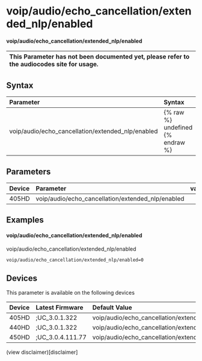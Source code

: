 ﻿---
description: voip/audio/echo_cancellation/extended_nlp/enabled
search:
    keywords: ['voip','audio','echo_cancellation','extended_nlp','enabled']
---

# voip/audio/echo_cancellation/extended_nlp/enabled

#### voip/audio/echo_cancellation/extended_nlp/enabled


| This Parameter has not been documented yet, please refer to the audiocodes site for usage.  |
| :--- |

## Syntax
| Parameter | Syntax |
| :--- | :--- |
|voip/audio/echo_cancellation/extended_nlp/enabled | {% raw %} undefined {% endraw %} |

## Parameters
|Device|Parameter|value|Description|
|:---|:---|:---|:---|
| 405HD | voip/audio/echo_cancellation/extended_nlp/enabled |  |  |

## Examples
#### voip/audio/echo_cancellation/extended_nlp/enabled

voip/audio/echo_cancellation/extended_nlp/enabled

```
voip/audio/echo_cancellation/extended_nlp/enabled=0
```

## Devices
This parameter is available on the following devices

| Device | Latest Firmware | Default Value |
|:---|:---|:---|
| 405HD | ;UC_3.0.1.322 | voip/audio/echo_cancellation/extended_nlp/enabled=0 
| 440HD | ;UC_3.0.1.322 | voip/audio/echo_cancellation/extended_nlp/enabled=1 
| 450HD | ;UC_3.0.4.111.77 | voip/audio/echo_cancellation/extended_nlp/enabled=1 

(view disclaimer)[disclaimer]
